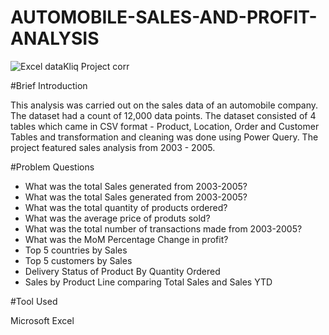 # AUTOMOBILE-SALES-AND-PROFIT-ANALYSIS

![Excel dataKliq Project corr](https://github.com/EstherNdu/AUTOMOBILE-SALES-AND-PROFIT-ANALYSIS/assets/128849587/5afb7dad-1a67-4c65-a860-620ffdebed94)

#Brief Introduction

This analysis was carried out on the sales data of an automobile company. The dataset had a count of 12,000 data points. 
The dataset consisted of 4 tables which came in CSV format - Product, Location, Order and Customer Tables and transformation and cleaning was done using 
Power Query. The project featured sales analysis from 2003 - 2005.

#Problem Questions

* What was the total Sales generated from 2003-2005?
* What was the total Sales generated from 2003-2005?
* What was the total quantity of products ordered?
* What was the average price of produts sold?
* What was the total number of transactions made from 2003-2005?
* What was the MoM Percentage Change in profit?
* Top 5 countries by Sales
* Top 5 customers by Sales
* Delivery Status of Product By Quantity Ordered
* Sales by Product Line comparing Total Sales and Sales YTD

#Tool Used

Microsoft Excel
